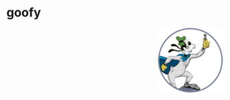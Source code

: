 # goofy

<img src="https://github.com/computative/goofy/blob/main/supergoof.gif" style="width:30%; display:block; float: right" />

